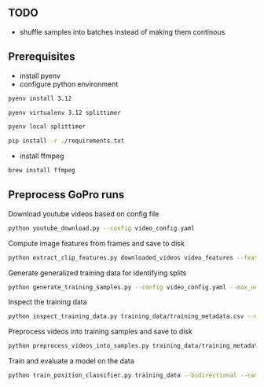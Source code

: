 ## TODO

- shuffle samples into batches instead of making them continous

## Prerequisites

- install pyenv
- configure python environment

```bash
pyenv install 3.12

pyenv virtualenv 3.12 splittimer

pyenv local splittimer

pip install -r ./requirements.txt
```

- install ffmpeg

```bash
brew install ffmpeg
```

## Preprocess GoPro runs

Download youtube videos based on config file

```bash
python youtube_download.py --config video_config.yaml
```

Compute image features from frames and save to disk

```bash
python extract_clip_features.py downloaded_videos video_features --feature-extraction-batch-size=5 --clip-length=50 --log-level DEBUG
```

Generate generalized training data for identifying splits

```bash
python generate_training_samples.py --config video_config.yaml --max_negatives_per_positive 10 --num_augmented_positives_per_segment 50 --log-level DEBUG
```

Inspect the training data

```bash
python inspect_training_data.py training_data/training_metadata.csv --num_samples 10 && open ./training_data_inspection/index.html
```

Preprocess videos into training samples and save to disk

```bash
python preprocess_videos_into_samples.py training_data/training_metadata.csv video_features training_data --F=50 --batch_size=32 --log-level DEBUG
```

Train and evaluate a model on the data

```bash
python train_position_classifier.py training_data --bidirectional --compress_sizes 1024,512 --hidden_size 256 --post_lstm_sizes 256,128 --learning_rate 0.0001
```